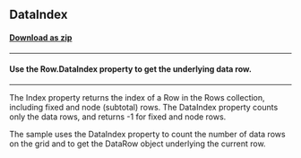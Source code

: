 ## DataIndex
#### [Download as zip](https://minhaskamal.github.io/DownGit/#/home?url=https://github.com/GrapeCity/ComponentOne-WinForms-Samples/tree/master/NetFramework\FlexGrid\CS\DataIndex)
____
#### Use the Row.DataIndex property to get the underlying data row.
____
The Index property returns the index of a Row in the Rows collection, including fixed and node (subtotal) rows. The DataIndex property counts only the data rows, and returns -1 for fixed and node rows. 

The sample uses the DataIndex property to count the number of data rows on the grid and to get the DataRow object underlying the current row. 